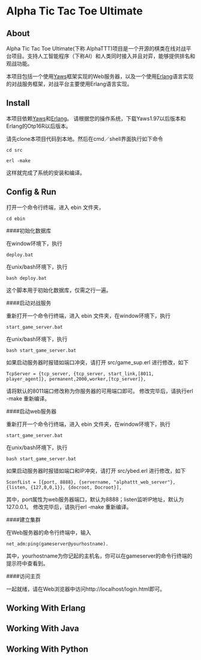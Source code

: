 Alpha Tic Tac Toe Ultimate
=====


About
-----

Alpha Tic Tac Toe Ultimate(下称 AlphaTTT)项目是一个开源的棋类在线对战平台项目。支持人工智能程序（下称AI）和人类同时接入并且对弈，能够提供排名和观战功能。

本项目包括一个使用[Yaws](http://yaws.hyber.org)框架实现的Web服务器，以及一个使用[Erlang](http://www.erlang.org/downloads)语言实现的对战服务框架，对战平台主要使用Erlang语言实现。

Install
-----

本项目依赖[Yaws](http://yaws.hyber.org)和[Erlang](http://www.erlang.org/downloads)。
请根据您的操作系统，下载Yaws1.97以后版本和Erlang的Otp16R以后版本。

请先clone本项目代码到本地。然后在cmd／shell界面执行如下命令

`cd src`

`erl -make`

这样就完成了系统的安装和编译。


Config & Run
-----

打开一个命令行终端，进入 ebin 文件夹，

`cd ebin`

####初始化数据库

在window环境下，执行

`deploy.bat`

在unix/bash环境下，执行

`bash deploy.bat`

这个脚本用于初始化数据库，仅需之行一遍。

####启动对战服务

重新打开一个命令行终端，进入 ebin 文件夹，在window环境下，执行

`start_game_server.bat`

在unix/bash环境下，执行

`bash start_game_server.bat`

如果启动服务器时报错如端口冲突，请打开 src/game_sup.erl 进行修改，如下

`TcpServer = {tcp_server, {tcp_server, start_link,[8011, player_agent]},
            				permanent,2000,worker,[tcp_server]},`
            				
请将默认的8011端口修改称为你服务器的可用端口即可。
修改完毕后，请执行erl -make 重新编译。

####启动web服务器

重新打开一个命令行终端，进入 ebin 文件夹，在window环境下，执行

`start_game_server.bat`

在unix/bash环境下，执行

`bash start_game_server.bat`

如果启动服务器时报错如端口和IP冲突，请打开 src/ybed.erl 进行修改，如下

`SconfList = [{port, 8888},
                 {servername, "alphattt_web_server"},
                 {listen, {127,0,0,1}},
                 {docroot, Docroot}],`
           
其中，port属性为web服务器端口，默认为8888；listen监听IP地址，默认为127.0.0.1。
修改完毕后，请执行erl -make 重新编译。

####建立集群

在Web服务器的命令行终端中，输入

`net_adm:ping(gameserver@yourhostname).`

其中，yourhostname为你记起的主机名，你可以在gameserver的命令行终端的提示符中查看到。

####访问主页

一起就绪，请在Web浏览器中访问http://localhost/login.html即可。


Working With Erlang
-----



Working With Java
-----

Working With Python
-----


